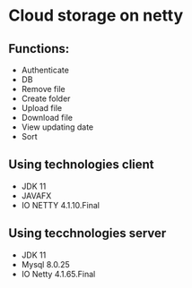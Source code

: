 <h1>Cloud storage on netty</h1>

<h2>Functions:</h2>
<ul>
<li>Authenticate</li>
<li>DB</li>
<li>Remove file</li>
<li>Create folder</li>
<li>Upload file</li>
<li>Download file</li>
<li>View updating date</li>
<li>Sort</li>
</ul>

<h2>Using technologies client</h2>
<ul>
<li>JDK 11</li>
<li>JAVAFX </li>
<li>IO NETTY 4.1.10.Final</li>
</ul>

<h2>Using tecchnologies server</h2>
<ul>
<li>JDK 11</li>
<li>Mysql 8.0.25</li>
<li>IO Netty 4.1.65.Final</li>
</ul>
